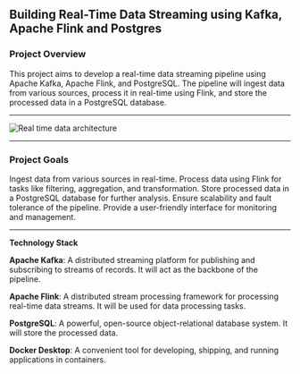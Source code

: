 ## Building Real-Time Data Streaming using Kafka, Apache Flink and Postgres

### Project Overview
This project aims to develop a real-time data streaming pipeline using Apache Kafka, Apache Flink, and PostgreSQL. The pipeline will ingest data from various sources, process it in real-time using Flink, and store the processed data in a PostgreSQL database.

---

![Real time data architecture](https://github.com/user-attachments/assets/b4b9b9f1-362f-431d-9852-4afb5f8256aa)

---
### Project Goals
Ingest data from various sources in real-time.
Process data using Flink for tasks like filtering, aggregation, and transformation.
Store processed data in a PostgreSQL database for further analysis.
Ensure scalability and fault tolerance of the pipeline.
Provide a user-friendly interface for monitoring and management.

---

**Technology Stack**

**Apache Kafka**: A distributed streaming platform for publishing and subscribing to streams of records. It will act as the backbone of the pipeline.

**Apache Flink**: A distributed stream processing framework for processing real-time data streams. It will be used for data processing tasks.

**PostgreSQL**: A powerful, open-source object-relational database system. It will store the processed data.

**Docker Desktop**: A convenient tool for developing, shipping, and running applications in containers.
